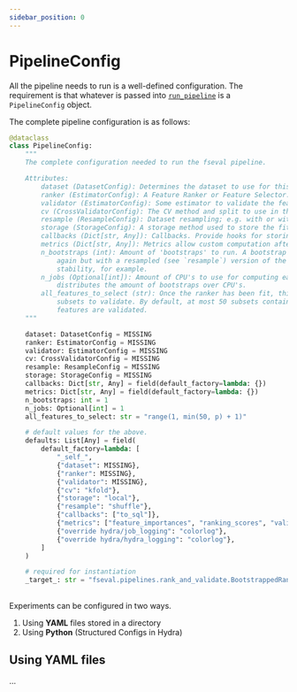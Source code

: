 ```yaml
---
sidebar_position: 0
---
```


# PipelineConfig
All the pipeline needs to run is a well-defined configuration. The requirement is that whatever is passed into [`run_pipeline`](/docs/running-experiments/running-first-experiment) is a `PipelineConfig` object.

The complete pipeline configuration is as follows:

```python
@dataclass
class PipelineConfig:
    """
    The complete configuration needed to run the fseval pipeline.

    Attributes:
        dataset (DatasetConfig): Determines the dataset to use for this experiment.
        ranker (EstimatorConfig): A Feature Ranker or Feature Selector.
        validator (EstimatorConfig): Some estimator to validate the feature subsets.
        cv (CrossValidatorConfig): The CV method and split to use in this experiment.
        resample (ResampleConfig): Dataset resampling; e.g. with or without replacement.
        storage (StorageConfig): A storage method used to store the fit estimators.
        callbacks (Dict[str, Any]): Callbacks. Provide hooks for storing the config or results.
        metrics (Dict[str, Any]): Metrics allow custom computation after any pipeline stage.
        n_bootstraps (int): Amount of 'bootstraps' to run. A bootstrap means running the pipeline
            again but with a resampled (see `resample`) version of the dataset. This allows estimating
            stability, for example.
        n_jobs (Optional[int]): Amount of CPU's to use for computing each bootstrap. This thus
            distributes the amount of bootstraps over CPU's.
        all_features_to_select (str): Once the ranker has been fit, this determines the feature
            subsets to validate. By default, at most 50 subsets containing the highest ranked
            features are validated.
    """

    dataset: DatasetConfig = MISSING
    ranker: EstimatorConfig = MISSING
    validator: EstimatorConfig = MISSING
    cv: CrossValidatorConfig = MISSING
    resample: ResampleConfig = MISSING
    storage: StorageConfig = MISSING
    callbacks: Dict[str, Any] = field(default_factory=lambda: {})
    metrics: Dict[str, Any] = field(default_factory=lambda: {})
    n_bootstraps: int = 1
    n_jobs: Optional[int] = 1
    all_features_to_select: str = "range(1, min(50, p) + 1)"

    # default values for the above.
    defaults: List[Any] = field(
        default_factory=lambda: [
            "_self_",
            {"dataset": MISSING},
            {"ranker": MISSING},
            {"validator": MISSING},
            {"cv": "kfold"},
            {"storage": "local"},
            {"resample": "shuffle"},
            {"callbacks": ["to_sql"]},
            {"metrics": ["feature_importances", "ranking_scores", "validation_scores"]},
            {"override hydra/job_logging": "colorlog"},
            {"override hydra/hydra_logging": "colorlog"},
        ]
    )

    # required for instantiation
    _target_: str = "fseval.pipelines.rank_and_validate.BootstrappedRankAndValidate"
```

## 
Experiments can be configured in two ways.

1. Using **YAML** files stored in a directory
2. Using **Python** (Structured Configs in Hydra)

## Using YAML files
...